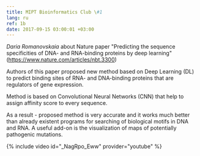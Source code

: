 ```yaml
---
title: MIPT Bioinformatics Club \#1
lang: ru
ref: 1b
date: 2017-09-15 03:00:01 +03:00
---
```


_Daria Romanovskaia_ about Nature paper "Predicting the sequence specificities of DNA- and RNA-binding proteins by deep learning" (https://www.nature.com/articles/nbt.3300)

Authors of this paper proposed new method based on Deep Learning (DL) to predict binding sites of RNA- and DNA-binding proteins that are regulators of gene expression.

Method is based on Convolutional Neural Networks (CNN) that help to assign affinity score to every sequence.

As a result - proposed method is very accurate and it works much better than already existent programs for searching of biological motifs in DNA and RNA. A useful add-on is the visualization of maps of potentially pathogenic mutations.

{% include video id="_NagRpo_Eww" provider="youtube" %}
